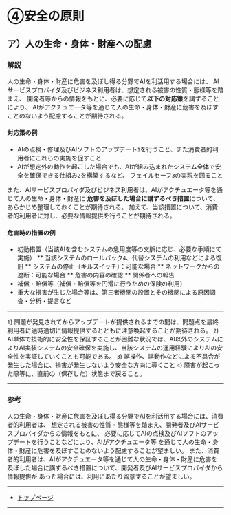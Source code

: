 # ④安全の原則

<h2 id="a04a">ア）人の生命・身体・財産への配慮</h2>

### 解説
人の生命・身体・財産に危害を及ぼし得る分野でAIを利活用する場合には、
AIサービスプロバイダ及びビジネス利用者は、想定される被害の性質・態様等を踏まえ、
開発者等からの情報をもとに、必要に応じて**以下の対応策**を講ずることにより、
AIがアクチュエータ等を通じて人の生命・身体・財産に危害を及ぼすことのないよう配慮することが期待される。

#### 対応策の例
* AIの点検・修理及びAIソフトのアップデート`1`を行うこと、また消費者的利用者にこれらの実施を促すこと
* AIが想定外の動作を起こした場合でも、AIが組み込まれたシステム全体で安全を確保できる仕組み`2`を構築するなど、
フェイルセーフ`3`の実現を図ること

また、AIサービスプロバイダ及びビジネス利用者は、AIがアクチュエータ等を通じて人の生命・身体・財産に
**危害を及ぼした場合に講ずるべき措置**について、あらかじめ整理しておくことが期待される。
加えて、当該措置について、消費者的利用者に対し、必要な情報提供を行うことが期待される。

#### 危害時の措置の例
* 初動措置（当該AIを含むシステムの急用度等の文脈に応じ、必要な手順にて実施）
** 当該システムのロールバック`4`、代替システムの利用などによる復旧
** システムの停止（キルスイッチ）：可能な場合
** ネットワークからの遮断：可能な場合
** 危害の内容の確認
** 関係者への報告
* 補償・賠償等（補償・賠償等を円滑に行うための保険の利用）
* 重大な損害が生じた場合等は、第三者機関の設置とその機関による原因調査・分析・提言など

----

`1`) 問題が発見されてからアップデートが提供されるまでの間は、問題点を最終利用者に適時適切に情報提供するとともに注意喚起することが期待される。
`2`) AI単体で技術的に安全性を保証することが困難な状況では、AI以外のシステムによりAI実装システムの安全確保を実施し、当該システムの運用経験によりAIの安全性を実証していくことも可能である。
`3`) 誤操作、誤動作などによる不具合が発生した場合に、損害が発生しないよう安全な方向に導くこと
`4`) 障害が起こった際等に、直前の（保存した）状態まで戻ること。

----

### 参考

人の生命・身体・財産に危害を及ぼし得る分野でAIを利活用する場合には、消費者的利用者は、
想定される被害の性質・態様等を踏まえ、開発者及びAIサービスプロバイダからの情報をもとに、
必要に応じてAIの点検及びAIソフトのアップデートを行うことなどにより、AIがアクチュエータ等
を通じて人の生命・身体・財産に危害を及ぼすことのないよう配慮することが望ましい。
また、消費者的利用者は、AIがアクチュエータ等を通じて人の生命・身体・財産に危害を
及ぼした場合に講ずるべき措置について、開発者及びAIサービスプロバイダから情報提供が
あった場合には、利用にあたり留意することが望ましい。

****************

* [トップページ](../../)

****************
